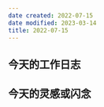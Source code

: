 ```yaml
---
date created: 2022-07-15
date modified: 2023-03-14
title: 2022-07-15
---
```


## 今天的工作日志

## 今天的灵感或闪念
